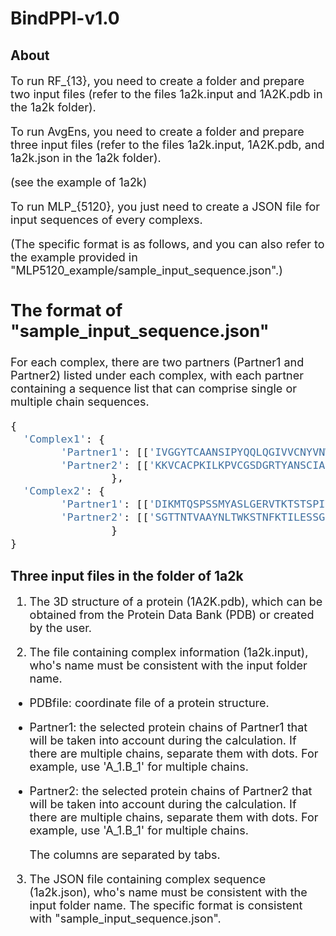 # BindPPI-v1.0
## About
<font size=4> 
  
To run RF_{13}, you need to create a folder and prepare two input files (refer to the files 1a2k.input and 1A2K.pdb in the 1a2k folder).

To run AvgEns, you need to create a folder and prepare three input files (refer to the files 1a2k.input, 1A2K.pdb, and 1a2k.json in the 1a2k folder).

(see the example of 1a2k)

To run MLP_{5120}, you just need to create a JSON file for input sequences of every complexs.

(The specific format is as follows, and you can also refer to the example provided in "MLP5120_example/sample_input_sequence.json".)

## The format of "sample_input_sequence.json"
For each complex, there are two partners (Partner1 and Partner2) listed under each complex, with each partner containing a sequence list that can comprise single or multiple chain sequences.
```python
{
  'Complex1': {
        'Partner1': [['IVGGYTCAANSIPYQQLQGIVVCNYVNWIQQTIAAN']],
        'Partner2': [['KKVCACPKILKPVCGSDGRTYANSCIARCNGVSIKS']]
    			},
  'Complex2': {
        'Partner1': [['DIKMTQSPSSMYASLGERVTKTSTSPIVKSFNRNEC'],['EIQLQQSGAELVRPGALVKLSCKASAVLQSDLASSI']],
        'Partner2': [['SGTTNTVAAYNLTWKSTNFKTILESSGKKTAKTNTN']]
    			}
}
```

</font>

## Three input files in the folder of 1a2k
<font size=4> 

1. The 3D structure of a protein (1A2K.pdb), which can be obtained from the Protein Data Bank (PDB) or created by the user.

2. The file containing complex information (1a2k.input), who's name must be consistent with the input folder name.

- PDBfile: coordinate file of a protein structure.
- Partner1: the selected protein chains of Partner1 that will be taken into account during the calculation. If there are multiple chains, separate them with dots. For example, use 'A_1.B_1' for multiple chains.
- Partner2: the selected protein chains of Partner2 that will be taken into account during the calculation. If there are multiple chains, separate them with dots. For example, use 'A_1.B_1' for multiple chains.

  The columns are separated by tabs.

3. The JSON file containing complex sequence (1a2k.json), who's name must be consistent with the input folder name. The specific format is consistent with "sample_input_sequence.json".

</font>


